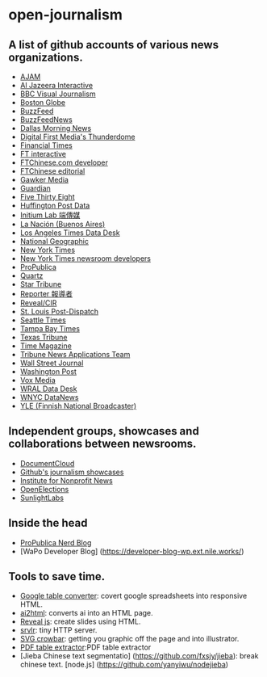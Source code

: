 # open-journalism

## A list of github accounts of various news organizations.

* [AJAM](https://github.com/ajam)
* [Al Jazeera Interactive](https://github.com/ajinteractive)
* [BBC Visual Journalism](https://github.com/bbcvisualjournalism)
* [Boston Globe](https://github.com/bostonglobe)
* [BuzzFeed](https://github.com/BuzzFeed)
* [BuzzFeedNews](https://github.com/BuzzFeedNews)
* [Dallas Morning News](https://github.com/dallasmorningnews)
* [Digital First Media's Thunderdome](https://github.com/thunderdome-data)
* [Financial Times](https://github.com/financial-times)
* [FT interactive](https://github.com/ft-interactive/)
* [FTChinese.com developer](https://github.com/ftchinese)
* [FTChinese editorial](https://github.com/ftc-editorial)
* [Gawker Media](https://github.com/gawkermedia)
* [Guardian](https://github.com/guardian)
* [Five Thirty Eight](https://github.com/fivethirtyeight)
* [Huffington Post Data](https://github.com/huffpostdata)
* [Initium Lab 端傳媒](https://github.com/initiumlab)
* [La Nación (Buenos Aires)](https://github.com/lanacioncom)
* [Los Angeles Times Data Desk](https://github.com/datadesk)
* [National Geographic](https://github.com/natgeo)
* [New York Times](https://github.com/NYTimes)
* [New York Times newsroom developers](https://github.com/newsdev)
* [ProPublica](https://github.com/propublica)
* [Quartz](https://github.com/quartz)
* [Star Tribune](https://github.com/striblab)
* [Reporter 報導者](https://github.com/twreporter)
* [Reveal/CIR](https://github.com/cirlabs)
* [St. Louis Post-Dispatch](https://github.com/PostDispatchInteractive)
* [Seattle Times](https://github.com/seattletimes)
* [Tampa Bay Times](https://github.com/tbtimes)
* [Texas Tribune](https://github.com/texastribune)
* [Time Magazine](https://github.com/TimeMagazine)
* [Tribune News Applications Team](https://github.com/newsapps)
* [Wall Street Journal](https://github.com/WSJ)
* [Washington Post](https://github.com/washingtonpost)
* [Vox Media](https://github.com/voxmedia)
* [WRAL Data Desk](https://github.com/wraldata)
* [WNYC DataNews](https://github.com/datanews)
* [YLE (Finnish National Broadcaster)](https://github.com/Yleisradio)

## Independent groups, showcases and collaborations between newsrooms.

* [DocumentCloud](https://github.com/documentcloud)
* [Github's journalism showcases](https://github.com/showcases/open-journalism)
* [Institute for Nonprofit News](https://github.com/inn)
* [OpenElections](https://github.com/openelections)
* [SunlightLabs](https://github.com/sunlightlabs)

## Inside the head
* [ProPublica Nerd Blog](https://www.propublica.org/nerds/)
* [WaPo Developer Blog] (https://developer-blog-wp.ext.nile.works/)

## Tools to save time.

* [Google table converter](https://github.com/jsvine/google-table-converter): covert google spreadsheets into responsive HTML.
* [ai2html](https://github.com/cedricsam/ai2html): converts ai into an HTML page.
* [Reveal js](https://github.com/hakimel/reveal.js): create slides using HTML.
* [srvlr](https://github.com/kavanagh/srvlr): tiny HTTP server.
* [SVG crowbar](https://github.com/NYTimes/svg-crowbar): getting you graphic off the page and into illustrator. 
* [PDF table extractor](http://ronnywang.github.io/pdf-table-extractor/):PDF table extractor
* [Jieba Chinese text segmentatio] (https://github.com/fxsjy/jieba): break chinese text. [node.js] (https://github.com/yanyiwu/nodejieba)

